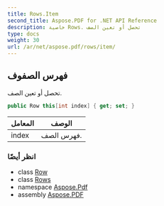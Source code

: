 ```yaml
---
title: Rows.Item
second_title: Aspose.PDF for .NET API Reference
description: خاصية Rows. تحصل أو تعين الصف
type: docs
weight: 30
url: /ar/net/aspose.pdf/rows/item/
---
```

## فهرس الصفوف

تحصل أو تعين الصف.

```csharp
public Row this[int index] { get; set; }
```

| المعامل | الوصف |
| --- | --- |
| index | فهرس الصف. |

### انظر أيضًا

* class [Row](../../row/)
* class [Rows](../)
* namespace [Aspose.Pdf](../../../aspose.pdf/)
* assembly [Aspose.PDF](../../../)